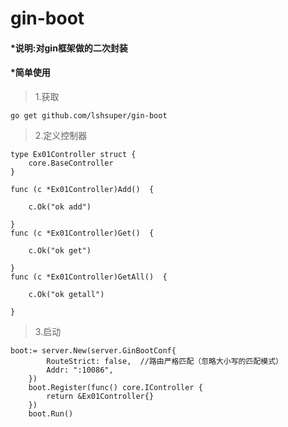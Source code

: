 # gin-boot
#### *说明:对gin框架做的二次封装

#### *简单使用

>1.获取
```
go get github.com/lshsuper/gin-boot
```

>2.定义控制器

```
type Ex01Controller struct {
	core.BaseController
}

func (c *Ex01Controller)Add()  {

	c.Ok("ok add")

}
func (c *Ex01Controller)Get()  {

	c.Ok("ok get")

}
func (c *Ex01Controller)GetAll()  {

	c.Ok("ok getall")

}

```

>3.启动

```
boot:= server.New(server.GinBootConf{
		RouteStrict: false,  //路由严格匹配（忽略大小写的匹配模式）
		Addr: ":10086",
	})
	boot.Register(func() core.IController {
		return &Ex01Controller{}
	})
	boot.Run()
	
```

